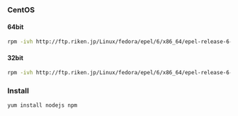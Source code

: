 ### CentOS

#### 64bit
```bash
rpm -ivh http://ftp.riken.jp/Linux/fedora/epel/6/x86_64/epel-release-6-8.noarch.rpm
```

#### 32bit
```bash
rpm -ivh http://ftp.riken.jp/Linux/fedora/epel/6/x86_64/epel-release-6-8.noarch.rpm
```

### Install
```bash
yum install nodejs npm
```
